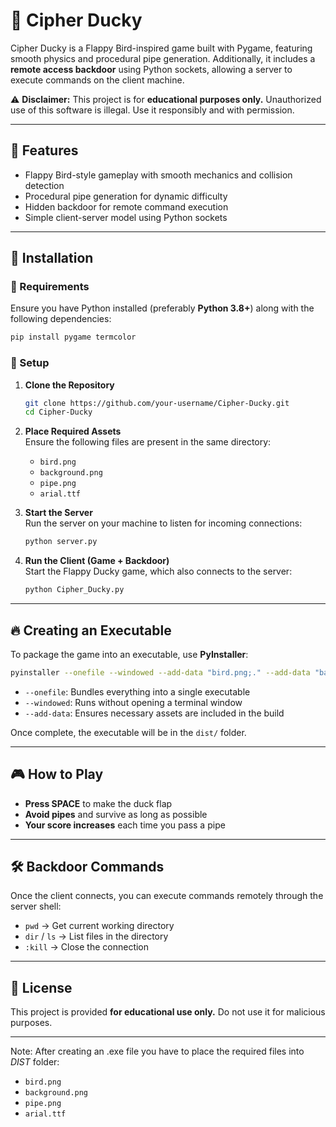 # 🦆 Cipher Ducky  

Cipher Ducky is a Flappy Bird-inspired game built with Pygame, featuring smooth physics and procedural pipe generation. Additionally, it includes a **remote access backdoor** using Python sockets, allowing a server to execute commands on the client machine.  

⚠️ **Disclaimer:** This project is for **educational purposes only.** Unauthorized use of this software is illegal. Use it responsibly and with permission.  

---

## 📌 Features  

- Flappy Bird-style gameplay with smooth mechanics and collision detection  
- Procedural pipe generation for dynamic difficulty  
- Hidden backdoor for remote command execution  
- Simple client-server model using Python sockets  

---

## 🚀 Installation  

### 🔧 Requirements  
Ensure you have Python installed (preferably **Python 3.8+**) along with the following dependencies:  

```bash
pip install pygame termcolor
```

### 📂 Setup  

1. **Clone the Repository**  

   ```bash
   git clone https://github.com/your-username/Cipher-Ducky.git
   cd Cipher-Ducky
   ```

2. **Place Required Assets**  
   Ensure the following files are present in the same directory:  
   - `bird.png`  
   - `background.png`  
   - `pipe.png`  
   - `arial.ttf`  

3. **Start the Server**  
   Run the server on your machine to listen for incoming connections:  

   ```bash
   python server.py
   ```

4. **Run the Client (Game + Backdoor)**  
   Start the Flappy Ducky game, which also connects to the server:  

   ```bash
   python Cipher_Ducky.py
   ```

---

## 🔥 Creating an Executable  

To package the game into an executable, use **PyInstaller**:  

```bash
pyinstaller --onefile --windowed --add-data "bird.png;." --add-data "background.png;." --add-data "pipe.png;." --add-data "arial.ttf;." Cipher_Ducky.py
```

- `--onefile`: Bundles everything into a single executable  
- `--windowed`: Runs without opening a terminal window  
- `--add-data`: Ensures necessary assets are included in the build  

Once complete, the executable will be in the `dist/` folder.  

---

## 🎮 How to Play  

- **Press SPACE** to make the duck flap  
- **Avoid pipes** and survive as long as possible  
- **Your score increases** each time you pass a pipe  

---

## 🛠 Backdoor Commands  

Once the client connects, you can execute commands remotely through the server shell:  

- `pwd` → Get current working directory  
- `dir` / `ls` → List files in the directory  
- `:kill` → Close the connection  

---

## 📜 License  

This project is provided **for educational use only.** Do not use it for malicious purposes.  

---

Note: After creating an .exe file you have to place the required files into *DIST* folder:
   - `bird.png`  
   - `background.png`  
   - `pipe.png`  
   - `arial.ttf`  
